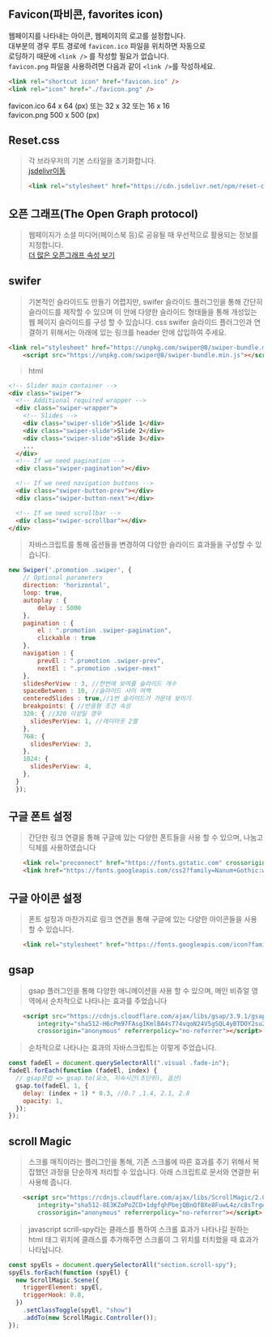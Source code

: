 ## Favicon(파비콘, favorites icon)
웹페이지를 나타내는 아이콘, 웹페이지의 로고를 설정합니다.  
대부분의 경우 루트 경로에 `favicon.ico` 파일을 위치하면 자동으로  
로딩하기 때문에 `<link />` 를 작성할 필요가 없습니다.  
`favicon.png` 파일을 사용하려면 다음과 같이 `<link />`를 작성하세요.  
```html
<link rel="shortcut icon" href="favicon.ico" /> 
<link rel="icon" href="./favicon.png" />
```
favicon.ico 64 x 64 (px) 또는 32 x 32 또는 16 x 16  
favicon.png 500 x 500 (px)

## Reset.css
> 각 브라우저의 기본 스타일을 초기화합니다.  
> [jsdelivr이동](https://www.jsdelivr.com/package/npm/the-new-css-reset)
> ```html
> <link rel="stylesheet" href="https://cdn.jsdelivr.net/npm/reset-css@5.0.1/reset.min.css" />
> ```

## 오픈 그래프(The Open Graph protocol)
>웹페이지가 소셜 미디어(페이스북 등)로 공유될 때 우선적으로 활용되는 정보를 지정합니다.  
[더 많은 오픈그래프 속성 보기](https://ogp.me/)

## swifer
>기본적인 슬라이드도 만들기 어렵지만, swifer 슬라이드 플러그인을 통해 간단히 슬라이드를 제작할 수 있으며
이 안에 다양한 슬라이드 형태들을 통해 개성있는 웹 페이지 슬라이드를 구성 할 수 있습니다.
>css
swifer 슬라이드 플러그인과 연결하기 위해서는 아래에 있는 링크를 header 안에 삽입하여 주세요.
```html
<link rel="stylesheet" href="https://unpkg.com/swiper@8/swiper-bundle.min.css" />
    <script src="https://unpkg.com/swiper@8/swiper-bundle.min.js"></script>
```
>html
```html
<!-- Slider main container -->
<div class="swiper">
  <!-- Additional required wrapper -->
  <div class="swiper-wrapper">
    <!-- Slides -->
    <div class="swiper-slide">Slide 1</div>
    <div class="swiper-slide">Slide 2</div>
    <div class="swiper-slide">Slide 3</div>
    ...
  </div>
  <!-- If we need pagination -->
  <div class="swiper-pagination"></div>

  <!-- If we need navigation buttons -->
  <div class="swiper-button-prev"></div>
  <div class="swiper-button-next"></div>

  <!-- If we need scrollbar -->
  <div class="swiper-scrollbar"></div>
</div>
```
>자바스크립트를 통해 옵션들을 변경하여 다양한 슬라이드 효과들을 구성할 수 있습니다. 
```javascript
new Swiper('.promotion .swiper', {
    // Optional parameters
    direction: 'horizontal',
    loop: true,
    autoplay : {
        delay : 5000
    },
    pagination : {
        el : ".promotion .swiper-pagination",
        clickable : true
    },
    navigation : {
        prevEl : ".promotion .swiper-prev",
        nextEl : ".promotion .swiper-next"
    },
    slidesPerView : 3, //한번에 보여줄 슬라이드 개수
    spaceBetween : 10, //슬라이드 사이 여백
    centeredSlides : true,//1번 슬라이드가 가운데 보이기
    breakpoints: { //반응형 조건 속성
    320: { //320 이상일 경우
      slidesPerView: 1, //레이아웃 2열
    },
    768: {
      slidesPerView: 3,
    },
    1024: {
      slidesPerView: 4,
    },
  }
  });
```

## 구글 폰트 설정
>간단한 링크 연결을 통해 구글에 있는 다양한 폰트들을 사용 할 수 있으며, 나눔고딕체를 사용하였습니다
```html
    <link rel="preconnect" href="https://fonts.gstatic.com" crossorigin>
    <link href="https://fonts.googleapis.com/css2?family=Nanum+Gothic:wght@400;700&display=swap" rel="stylesheet">
```
##  구글 아이콘 설정
>폰트 설정과 마찬가지로 링크 연견을 통해 구글에 있는 다양한 아이콘들을 사용 할 수 있습니다.
```html
    <link rel="stylesheet" href="https://fonts.googleapis.com/icon?family=Material+Icons">
```
## gsap
>gsap 플러그인을 통해 다양한 애니메이션을 사용 할 수 있으며, 메인 비쥬얼 영역에서 순차적으로 나타나는 효과를 주었습니다
```html
    <script src="https://cdnjs.cloudflare.com/ajax/libs/gsap/3.9.1/gsap.min.js"
        integrity="sha512-H6cPm97FAsgIKmlBA4s774vqoN24V5gSQL4yBTDOY2su2DeXZVhQPxFK4P6GPdnZqM9fg1G3cMv5wD7e6cFLZQ=="
        crossorigin="anonymous" referrerpolicy="no-referrer"></script>
```

>순차적으로 나타나는 효과의 자바스크립트는 이렇게 주었습니다.
```javascript
const fadeEl = document.querySelectorAll(".visual .fade-in");
fadeEl.forEach(function (fadeEl, index) {
  // gsap문법 => gsap.to(요소, 지속시간(초단위), 옵션)
  gsap.to(fadeEl, 1, {
    delay: (index + 1) * 0.3, //0.7 ,1.4, 2.1, 2.8
    opacity: 1,
  });
});
```

## scroll Magic
>스크롤 매직이라는 플러그인을 통해, 기존 스크롤에 따른 효과를 주기 위해서 복잡했던 과정을 단순하게 처리할 수 있습니다.
아래 스크립트로 문서와 연결한 뒤 사용해 줍니다.
```html
    <script src="https://cdnjs.cloudflare.com/ajax/libs/ScrollMagic/2.0.8/ScrollMagic.min.js"
        integrity="sha512-8E3KZoPoZCD+1dgfqhPbejQBnQfBXe8FuwL4z/c8sTrgeDMFEnoyTlH3obB4/fV+6Sg0a0XF+L/6xS4Xx1fUEg=="
        crossorigin="anonymous" referrerpolicy="no-referrer"></script>
```

>javascript
scrill-spy라는 클래스를 통하여 스크롤 효과가 나타나길 원하는 html 태그 위치에 클래스를 추가해주면 스크롤이 그 위치를 터치했을 때 효과가 나타납니다.
```javascript
const spyEls = document.querySelectorAll("section.scroll-spy");
spyEls.forEach(function (spyEl) {
  new ScrollMagic.Scene({
    triggerElement: spyEl,
    triggerHook: 0.8,
  })
    .setClassToggle(spyEl, "show")
    .addTo(new ScrollMagic.Controller());
});
```
